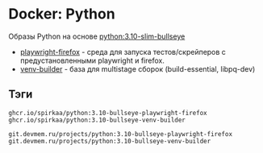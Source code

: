 # Docker: Python

Образы Python на основе [python:3.10-slim-bullseye](https://hub.docker.com/_/python)

* [playwright-firefox](playwright-firefox) - среда для запуска тестов/скрейперов с предустановленными playwright и firefox.
* [venv-builder](venv-builder) - база для multistage сборок (build-essential, libpq-dev)

## Тэги

```shell
ghcr.io/spirkaa/python:3.10-bullseye-playwright-firefox
ghcr.io/spirkaa/python:3.10-bullseye-venv-builder
```

```shell
git.devmem.ru/projects/python:3.10-bullseye-playwright-firefox
git.devmem.ru/projects/python:3.10-bullseye-venv-builder
```
